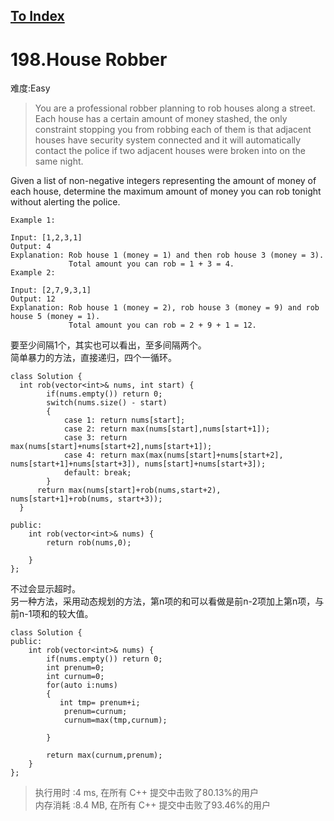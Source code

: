 [To Index](/index.md)
---
# 198.House Robber
难度:Easy
> You are a professional robber planning to rob houses along a street. Each house has a certain amount of money stashed, the only constraint stopping you from robbing each of them is that adjacent houses have security system connected and it will automatically contact the police if two adjacent houses were broken into on the same night.

Given a list of non-negative integers representing the amount of money of each house, determine the maximum amount of money you can rob tonight without alerting the police.

```
Example 1:

Input: [1,2,3,1]
Output: 4
Explanation: Rob house 1 (money = 1) and then rob house 3 (money = 3).
             Total amount you can rob = 1 + 3 = 4.
Example 2:

Input: [2,7,9,3,1]
Output: 12
Explanation: Rob house 1 (money = 2), rob house 3 (money = 9) and rob house 5 (money = 1).
             Total amount you can rob = 2 + 9 + 1 = 12.
```
要至少间隔1个，其实也可以看出，至多间隔两个。  
简单暴力的方法，直接递归，四个一循环。  

```
class Solution {
  int rob(vector<int>& nums, int start) {
        if(nums.empty()) return 0;
        switch(nums.size() - start)
        {
            case 1: return nums[start];
            case 2: return max(nums[start],nums[start+1]);
            case 3: return max(nums[start]+nums[start+2],nums[start+1]);
            case 4: return max(max(nums[start]+nums[start+2], nums[start+1]+nums[start+3]), nums[start]+nums[start+3]);
            default: break;
        }
      return max(nums[start]+rob(nums,start+2), nums[start+1]+rob(nums, start+3));
  }
    
public:
    int rob(vector<int>& nums) {
        return rob(nums,0);        
        
    }
};
```

不过会显示超时。  
另一种方法，采用动态规划的方法，第n项的和可以看做是前n-2项加上第n项，与前n-1项和的较大值。  
```
class Solution {
public:
    int rob(vector<int>& nums) {
        if(nums.empty()) return 0;
        int prenum=0;
        int curnum=0;
        for(auto i:nums)
        {
           int tmp= prenum+i;
            prenum=curnum;
            curnum=max(tmp,curnum);            
            
        }
                     
        return max(curnum,prenum);
    }
};

```

> 执行用时 :4 ms, 在所有 C++ 提交中击败了80.13%的用户   
内存消耗 :8.4 MB, 在所有 C++ 提交中击败了93.46%的用户
